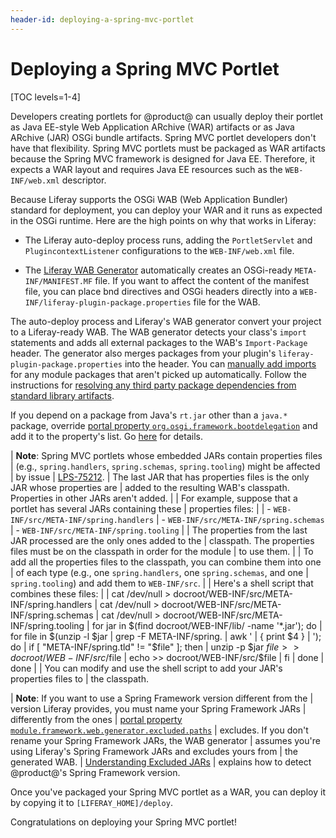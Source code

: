 ```yaml
---
header-id: deploying-a-spring-mvc-portlet
---
```


# Deploying a Spring MVC Portlet

[TOC levels=1-4]

Developers creating portlets for @product@ can usually deploy their portlet as
Java EE-style Web Application ARchive (WAR) artifacts or as Java ARchive (JAR)
OSGi bundle artifacts. Spring MVC portlet developers don't have that
flexibility. Spring MVC portlets must be packaged as WAR artifacts because the
Spring MVC framework is designed for Java EE. Therefore, it expects a WAR layout
and requires Java EE resources such as the `WEB-INF/web.xml` descriptor. 

Because Liferay supports the OSGi WAB (Web Application Bundler) standard for
deployment, you can deploy your WAR and it runs as expected in the OSGi
runtime. Here are the high points on why that works in Liferay:

-   The Liferay auto-deploy process runs, adding the `PortletServlet` and
    `PlugincontextListener` configurations to the `WEB-INF/web.xml` file.

-   The
    [Liferay WAB Generator](/docs/7-1/tutorials/-/knowledge_base/t/using-the-wab-generator)
    automatically creates an OSGi-ready `META-INF/MANIFEST.MF` file. If you want
    to affect the content of the manifest file, you can place bnd directives and
    OSGi headers directly into a `WEB-INF/liferay-plugin-package.properties`
    file for the WAB.

The auto-deploy process and Liferay's WAB generator convert your project to a
Liferay-ready WAB. The WAB generator detects your class's `import` statements
and adds all external packages to the WAB's `Import-Package` header. The
generator also merges packages from your plugin's
`liferay-plugin-package.properties` into the header. You can 
[manually add
imports](/docs/7-1/tutorials/-/knowledge_base/t/importing-packages) for any
module packages that aren't picked up automatically. Follow the instructions for
[resolving any third party package dependencies from standard library artifacts](/docs/7-1/tutorials/-/knowledge_base/t/adding-third-party-libraries-to-a-module). 

If you depend on a package from Java's `rt.jar` other than a `java.*` package,
override
[portal property `org.osgi.framework.bootdelegation`](@platform-ref@/7.1-latest/propertiesdoc/portal.properties.html#Module%20Framework)
and add it to the property's list. Go 
[here](/docs/7-1/tutorials/-/knowledge_base/t/resolving-classnotfoundexception-and-noclassdeffounderror-in-osgi-bundles#case-4-the-missing-class-belongs-to-a-java-runtime-package)
for details. 

| **Note**: Spring MVC portlets whose embedded JARs contain properties files
| (e.g., `spring.handlers`, `spring.schemas`, `spring.tooling`) might be affected
| by issue
| [LPS-75212](https://issues.liferay.com/browse/LPS-75212).
| The last JAR that has properties files is the only JAR whose properties are
| added to the resulting WAB's classpath. Properties in other JARs aren't added.
| 
| For example, suppose that a portlet has several JARs containing these
| properties files:
| 
| -   `WEB-INF/src/META-INF/spring.handlers`
| -   `WEB-INF/src/META-INF/spring.schemas`
| -   `WEB-INF/src/META-INF/spring.tooling`
| 
| The properties from the last JAR processed are the only ones added to the
| classpath. The properties files must be on the classpath in order for the module
| to use them.
| 
| To add all the properties files to the classpath, you can combine them into one
| of each type (e.g., one `spring.handlers`, one `spring.schemas`, and one
| `spring.tooling`) and add them to `WEB-INF/src`.
| 
| Here's a shell script that combines these files:
| 
|     cat /dev/null > docroot/WEB-INF/src/META-INF/spring.handlers
|     cat /dev/null > docroot/WEB-INF/src/META-INF/spring.schemas
|     cat /dev/null > docroot/WEB-INF/src/META-INF/spring.tooling
|     for jar in $(find docroot/WEB-INF/lib/ -name '*.jar'); do
|     for file in $(unzip -l $jar | grep -F META-INF/spring. | awk '
|     { print $4 }
|     '); do
|     if [ "META-INF/spring.tld" != "$file" ]; then
|     unzip -p $jar $file >> docroot/WEB-INF/src/$file
|     echo >> docroot/WEB-INF/src/$file
|     fi
|     done
|     done
| 
| You can modify and use the shell script to add your JAR's properties files to
| the classpath.

| **Note**: If you want to use a Spring Framework version different from the
| version Liferay provides, you must name your Spring Framework JARs
| differently from the ones
| [portal property `module.framework.web.generator.excluded.paths`](https://docs.liferay.com/ce/portal/7.1-latest/propertiesdoc/portal.properties.html#Module%20Framework)
| excludes. If you don't rename your Spring Framework JARs, the WAB generator
| assumes you're using Liferay's Spring Framework JARs and excludes yours from
| the generated WAB.
| [Understanding Excluded JARs](/docs/7-1/tutorials/-/knowledge_base/t/resolving-a-plugins-dependencies#understanding-excluded-jars)
| explains how to detect @product@'s Spring Framework version.

Once you've packaged your Spring MVC portlet as a WAR, you can deploy it by
copying it to `[LIFERAY_HOME]/deploy`. 

Congratulations on deploying your Spring MVC portlet!
